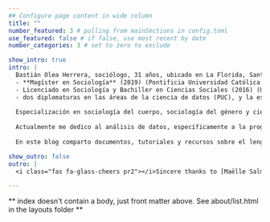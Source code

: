 ```yaml
---
## Configure page content in wide column
title: ""
number_featured: 3 # pulling from mainSections in config.toml
use_featured: false # if false, use most recent by date
number_categories: 3 # set to zero to exclude

show_intro: true
intro: |
  Bastián Olea Herrera, sociólogo, 31 años, ubicado en La Florida, Santiago de Chile. 
  - **Magíster en Sociología** (2019) (Pontificia Universidad Católica de Chile),
  - Licenciado en Sociología y Bachiller en Ciencias Sociales (2016) (Universidad Alberto Hurtado),
  - dos diplomaturas en las áreas de la ciencia de datos (PUC), y la estética y los estudios de género (PUC).
  
  Especialización en sociología del cuerpo, sociología del género y ciencia de datos (mediante el lenguaje de programación estadística R).
  
  Actualmente me dedico al análisis de datos, específicamente a la programación y desarrollo de aplicaciones web interactivas para visualizar e interpretar datos estadísticos y sociales para clientes tales como universidades, empresas y consultoras. También me mantengo estudiando en las áreas de los estudios de género, la sociología del cuerpo, la teoría queer y la filosofía feminista.
  
  En este blog comparto documentos, tutoriales y recursos sobre el lenguaje de programación estadística R. Puedes contactarme si tienes alguna pregunta o comentario, o si necesitas apoyo con tu investigación o tesis.

show_outro: false
outro: |
  <i class="fas fa-glass-cheers pr2"></i>Sincere thanks to [Maëlle Salmon](https://masalmon.eu/) for her help naming this Hugo theme!

---
```


** index doesn't contain a body, just front matter above.
See about/list.html in the layouts folder **